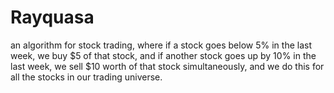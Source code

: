 # Rayquasa

an algorithm for stock trading, where if a stock goes below 5% in the last week, we buy $5 of that stock, and if another stock goes up by 10% in the last week, we sell $10 worth of that stock simultaneously, and we do this for all the stocks in our trading universe.
